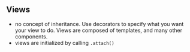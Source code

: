 ## Views

  - no concept of inheritance. Use decorators to specify what you want your view to do. Views are composed of templates, and many other components. 
  - views are initialized by calling `.attach()`